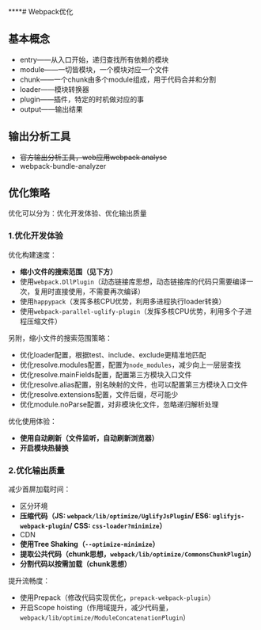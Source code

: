****# Webpack优化

## 基本概念

* entry——从入口开始，递归查找所有依赖的模块
* module——一切皆模块，一个模块对应一个文件
* chunk——一个chunk由多个module组成，用于代码合并和分割
* loader——模块转换器
* plugin——插件，特定的时机做对应的事
* output——输出结果

## 输出分析工具

* ~~官方输出分析工具，web应用webpack analyse~~
* webpack-bundle-analyzer

## 优化策略

优化可以分为：优化开发体验、优化输出质量

### 1.优化开发体验

优化构建速度：
* **缩小文件的搜索范围（见下方）**
* 使用`webpack.DllPlugin`（动态链接库思想，动态链接库的代码只需要编译一次，复用时直接使用，不需要再次编译）
* 使用`happypack`（发挥多核CPU优势，利用多进程执行loader转换）
* 使用`webpack-parallel-uglify-plugin`（发挥多核CPU优势，利用多个子进程压缩文件）

另附，缩小文件的搜索范围策略：
* 优化loader配置，根据test、include、exclude更精准地匹配
* 优化resolve.modules配置，配置为`node_modules`，减少向上一层层查找
* 优化resolve.mainFields配置，配置第三方模块入口文件
* 优化resolve.alias配置，别名映射的文件，也可以配置第三方模块入口文件
* 优化resolve.extensions配置，文件后缀，尽可能少
* 优化module.noParse配置，对非模块化文件，忽略递归解析处理

优化使用体验：
* **使用自动刷新（文件监听，自动刷新浏览器）**
* **开启模块热替换**

### 2.优化输出质量

减少首屏加载时间：
* 区分环境
* **压缩代码（JS: `webpack/lib/optimize/UglifyJsPlugin`/ ES6: `uglifyjs-webpack-plugin`/ CSS: `css-loader?minimize`）**
* CDN
* **使用Tree Shaking（`--optimize-minimize`）**
* **提取公共代码（chunk思想，`webpack/lib/optimize/CommonsChunkPlugin`）**
* **分割代码以按需加载（chunk思想）**

提升流畅度：
* 使用Prepack（修改代码实现优化，`prepack-webpack-plugin`）
* 开启Scope hoisting（作用域提升，减少代码量，`webpack/lib/optimize/ModuleConcatenationPlugin`）
